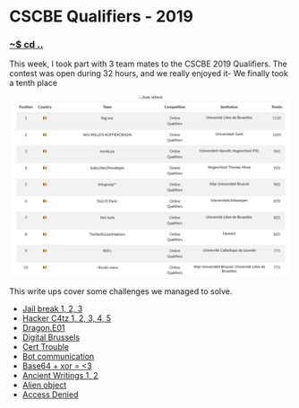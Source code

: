 # CSCBE Qualifiers - 2019

### [~$ cd ..](../)

This week, I took part with 3 team mates to the CSCBE 2019 Qualifiers. The contest was open during 32 hours, and we really enjoyed it- We finally took a tenth place

![scoreboard](scoreboard.png)

This write ups cover some challenges we managed to solve.

* [Jail break 1, 2, 3](jail_break/)
* [Hacker C4tz 1, 2, 3, 4, 5](hacker_c4tz/)
* [Dragon.E01](Dragon.E01)
* [Digital Brussels](digital_brussels/)
* [Cert Trouble](cert_trouble/)
* [Bot communication](bot_communication/)
* [Base64  + xor = <3](base64_xor/)
* [Ancient Writings 1, 2](ancient_writings/)
* [Alien object](alien_object/)
* [Access Denied](access_denied/)

